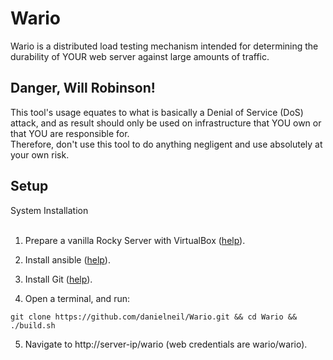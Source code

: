 # Wario

Wario is a distributed load testing mechanism intended for determining the durability of YOUR web server against large amounts of traffic.  


## Danger, Will Robinson!  

This tool's usage equates to what is basically a Denial of Service (DoS) attack, and as result should only be used on infrastructure that YOU own or that YOU are responsible for.  
Therefore, don't use this tool to do anything negligent and use absolutely at your own risk.

## Setup

<summary>System Installation</summary>
<br>
  
1. Prepare a vanilla Rocky Server with VirtualBox ([help](https://kifarunix.com/install-rocky-linux-8-on-virtualbox/)).

2. Install ansible ([help](https://www.how2shout.com/linux/how-to-install-ansible-on-rocky-linux-8-or-almalinux/)).

3. Install Git ([help](https://tastethelinux.com/2021/08/06/how-to-install-git-on-rocky-linux-8-ec2-aws/)).

4. Open a terminal, and run:
```
git clone https://github.com/danielneil/Wario.git && cd Wario && ./build.sh
```
5. Navigate to http://server-ip/wario (web credentials are wario/wario).
